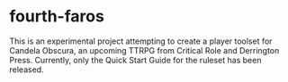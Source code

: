 # fourth-faros
This is an experimental project attempting to create a player toolset for Candela Obscura, an upcoming TTRPG from Critical Role and Derrington Press. Currently, only the Quick Start Guide for the ruleset has been released.
